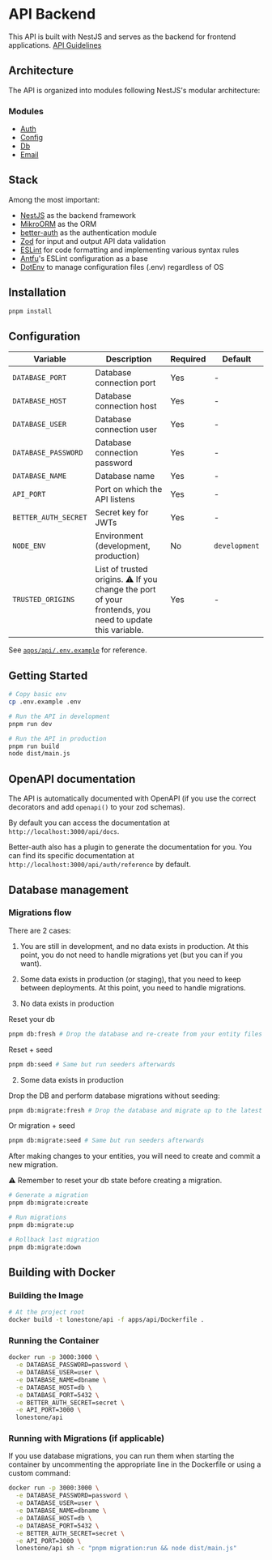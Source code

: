 # API Backend

This API is built with NestJS and serves as the backend for frontend applications.
[API Guidelines](../docs/api-guidelines.md)

## Architecture

The API is organized into modules following NestJS's modular architecture:

### Modules
- [Auth](./src/modules/auth/README.md)
- [Config](./src/modules/config/README.md)
- [Db](./src/modules/db/README.md)
- [Email](./src/modules/email/README.md)

## Stack

Among the most important:
- [NestJS](https://github.com/nestjs/nest) as the backend framework
- [MikroORM](https://mikro-orm.io/) as the ORM
- [better-auth](https://www.better-auth.com/docs) as the authentication module
- [Zod](https://zod.dev/) for input and output API data validation
- [ESLint](https://eslint.org/) for code formatting and implementing various syntax rules
- [Antfu](https://github.com/antfu/eslint-config)'s ESLint configuration as a base
- [DotEnv](https://github.com/motdotla/dotenv) to manage configuration files (.env) regardless of OS

## Installation

```bash
pnpm install
```

## Configuration

| Variable | Description | Required | Default |
|----------|-------------|----------|---------|
| `DATABASE_PORT` | Database connection port | Yes | - |
| `DATABASE_HOST` | Database connection host | Yes | - |
| `DATABASE_USER` | Database connection user | Yes | - |
| `DATABASE_PASSWORD` | Database connection password | Yes | - |
| `DATABASE_NAME` | Database name | Yes | - |
| `API_PORT` | Port on which the API listens | Yes | - |
| `BETTER_AUTH_SECRET` | Secret key for JWTs | Yes | - |
| `NODE_ENV` | Environment (development, production) | No | `development` |
| `TRUSTED_ORIGINS` | List of trusted origins. ⚠️ If you change the port of your frontends, you need to update this variable. | Yes | - |

See [`apps/api/.env.example`](/apps/api/.env.example) for reference.

## Getting Started

```bash
# Copy basic env
cp .env.example .env

# Run the API in development
pnpm run dev

# Run the API in production
pnpm run build
node dist/main.js
```

## OpenAPI documentation

The API is automatically documented with OpenAPI (if you use the correct decorators and add `openapi()` to your zod schemas).

By default you can access the documentation at `http://localhost:3000/api/docs`.

Better-auth also has a plugin to generate the documentation for you. You can find its specific documentation at `http://localhost:3000/api/auth/reference` by default.

## Database management

### Migrations flow

There are 2 cases:

1. You are still in development, and no data exists in production. At this point, you do not need to handle migrations yet (but you can if you want).

2. Some data exists in production (or staging), that you need to keep between deployments. At this point, you need to handle migrations.

1. No data exists in production

Reset your db

```bash
pnpm db:fresh # Drop the database and re-create from your entity files
```

Reset + seed

```bash
pnpm db:seed # Same but run seeders afterwards
```

2. Some data exists in production

Drop the DB and perform database migrations without seeding:

```bash
pnpm db:migrate:fresh # Drop the database and migrate up to the latest version
```

Or migration + seed

```bash
pnpm db:migrate:seed # Same but run seeders afterwards
```

After making changes to your entities, you will need to create and commit a new migration.

⚠️ Remember to reset your db state before creating a migration.

```bash
# Generate a migration
pnpm db:migrate:create

# Run migrations
pnpm db:migrate:up

# Rollback last migration
pnpm db:migrate:down
```

## Building with Docker

### Building the Image

```bash
# At the project root
docker build -t lonestone/api -f apps/api/Dockerfile .
```

### Running the Container

```bash
docker run -p 3000:3000 \
  -e DATABASE_PASSWORD=password \
  -e DATABASE_USER=user \
  -e DATABASE_NAME=dbname \
  -e DATABASE_HOST=db \
  -e DATABASE_PORT=5432 \
  -e BETTER_AUTH_SECRET=secret \
  -e API_PORT=3000 \
  lonestone/api
```

### Running with Migrations (if applicable)

If you use database migrations, you can run them when starting the container by uncommenting the appropriate line in the Dockerfile or using a custom command:

```bash
docker run -p 3000:3000 \
  -e DATABASE_PASSWORD=password \
  -e DATABASE_USER=user \
  -e DATABASE_NAME=dbname \
  -e DATABASE_HOST=db \
  -e DATABASE_PORT=5432 \
  -e BETTER_AUTH_SECRET=secret \
  -e API_PORT=3000 \
  lonestone/api sh -c "pnpm migration:run && node dist/main.js"
```
